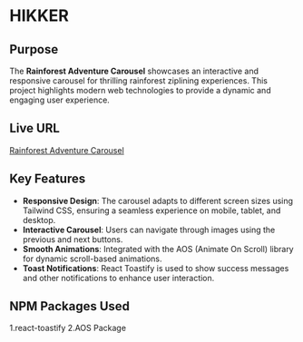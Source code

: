 # HIKKER

## Purpose

The **Rainforest Adventure Carousel** showcases an interactive and responsive
carousel for thrilling rainforest ziplining experiences. This project highlights
modern web technologies to provide a dynamic and engaging user experience.

## Live URL

[Rainforest Adventure Carousel](#)

## Key Features

- **Responsive Design**: The carousel adapts to different screen sizes using
  Tailwind CSS, ensuring a seamless experience on mobile, tablet, and desktop.
- **Interactive Carousel**: Users can navigate through images using the previous
  and next buttons.
- **Smooth Animations**: Integrated with the AOS (Animate On Scroll) library for
  dynamic scroll-based animations.
- **Toast Notifications**: React Toastify is used to show success messages and
  other notifications to enhance user interaction.

## NPM Packages Used

1.react-toastify 2.AOS Package
